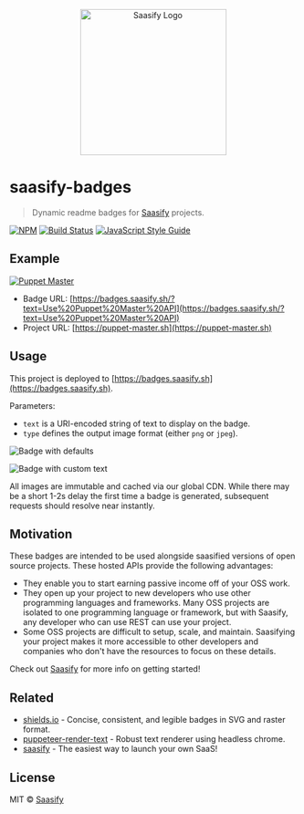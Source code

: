 <p align="center">
  <a href="https://saasify.sh" title="Saasify">
    <img src="https://raw.githubusercontent.com/saasify-sh/saasify/master/logo-vert-white@4x.png" alt="Saasify Logo" width="256" />
  </a>
</p>

# saasify-badges

> Dynamic readme badges for [Saasify](https://saasify.sh) projects.

[![NPM](https://img.shields.io/npm/v/saasify-badges.svg)](https://www.npmjs.com/package/saasify-badges) [![Build Status](https://travis-ci.com/saasify-sh/saasify.svg?branch=master)](https://travis-ci.com/saasify-sh/saasify) [![JavaScript Style Guide](https://img.shields.io/badge/code_style-standard-brightgreen.svg)](https://standardjs.com)

## Example

[![Puppet Master](https://badges.saasify.sh?text=Use%20Puppet%20Master%20API)](https://puppet-master.sh)

- Badge URL: [https://badges.saasify.sh/?text=Use%20Puppet%20Master%20API](https://badges.saasify.sh/?text=Use%20Puppet%20Master%20API)
- Project URL: [https://puppet-master.sh](https://puppet-master.sh)

## Usage

This project is deployed to [https://badges.saasify.sh](https://badges.saasify.sh).

Parameters:
  - `text` is a URI-encoded string of text to display on the badge.
  - `type` defines the output image format (either `png` or `jpeg`).

![Badge with defaults](https://badges.saasify.sh)

![Badge with custom text](https://badges.saasify.sh?text=Custom%20CTA)

All images are immutable and cached via our global CDN. While there may be a short 1-2s delay the first time a badge is generated, subsequent requests should resolve near instantly.

## Motivation

These badges are intended to be used alongside saasified versions of open source projects. These hosted APIs provide the following advantages:

- They enable you to start earning passive income off of your OSS work.
- They open up your project to new developers who use other programming languages and frameworks. Many OSS projects are isolated to one programming language or framework, but with Saasify, any developer who can use REST can use your project.
- Some OSS projects are difficult to setup, scale, and maintain. Saasifying your project makes it more accessible to other developers and companies who don't have the resources to focus on these details.

Check out [Saasify](http://saasify.sh) for more info on getting started!

## Related

- [shields.io](https://shields.io/) - Concise, consistent, and legible badges in SVG and raster format.
- [puppeteer-render-text](https://github.com/transitive-bullshit/puppeteer-render-text) - Robust text renderer using headless chrome.
- [saasify](https://saasify.sh) - The easiest way to launch your own SaaS!

## License

MIT © [Saasify](https://saasify.sh)
